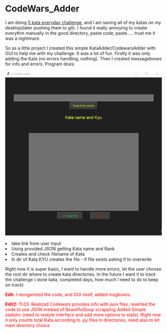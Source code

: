 # CodeWars_Adder

I am doing [5 kata everyday challenge](https://github.com/sieczkah/Codewars_KATA), and I am saving all of my katas on my desktop(later pushing them to git). I found it really annoying to create everythin manually in the good directory, paste code, paste..... trust me it was a nightmare.

So as a little project I created this simple KataAdder/CodewarsAdder with GUI to help me with my challenge. It was a lot of fun.
Firstly it was only adding the Kata (no errors handling, nothing). Then I created messageboxes for info and errors.
Program does:
    <p align= "center">
        <img width='550' src="KataAdder.gif" >
    </p>
    <p>
        <li>take link from user input</li>
        <li>Using provided JSON getting Kata name and Rank</li>
        <li>Creates and check filename of Kata</li>
        <li>In dir of Kata KYU creates the file - if file exists asking if to overwrite</li>
    </p>
Right now it is super basic, I want to handle more errors, let the user choose the root dir where to create kata directories.
In the future I want it to track the challenge ( done kata, completed days, how much I need to do to keep on track)


<p style="color:red"><b>Edit:</b> I reorganized the code, and GUI itself, added msgboxes.</p>
<p style="color:red"><b>Edit2:</b> 11.03. Realized Codewars provides info with json files, rewirted the code to use JSON instead of BeautifulSoup scrapping
Added Simple statistic (need to restyle interface and add more options to stats). Right now it only counts total Kata according to .py files in directories, need also to let main directory choice</p>

